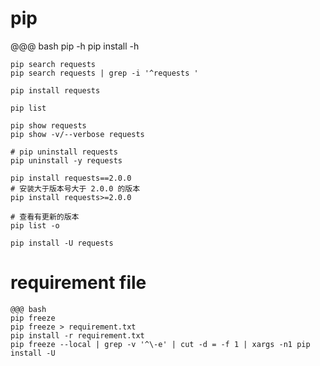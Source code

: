 # pip
@@@ bash
    pip -h
    pip install -h

    pip search requests
    pip search requests | grep -i '^requests '

    pip install requests

    pip list

    pip show requests
    pip show -v/--verbose requests

    # pip uninstall requests
    pip uninstall -y requests

    pip install requests==2.0.0
    # 安装大于版本号大于 2.0.0 的版本
    pip install requests>=2.0.0

    # 查看有更新的版本
    pip list -o

    pip install -U requests

# requirement file
    @@@ bash
    pip freeze
    pip freeze > requirement.txt
    pip install -r requirement.txt
    pip freeze --local | grep -v '^\-e' | cut -d = -f 1 | xargs -n1 pip install -U
